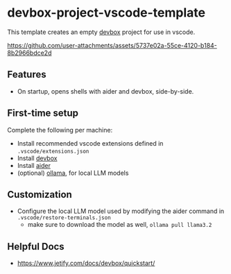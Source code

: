 # devbox-project-vscode-template

This template creates an empty [devbox](https://www.jetify.com/docs/devbox/) project for use in vscode.

https://github.com/user-attachments/assets/5737e02a-55ce-4120-b184-8b2966bdce2d

## Features

* On startup, opens shells with aider and devbox, side-by-side.

## First-time setup

Complete the following per machine:

* Install recommended vscode extensions defined in `.vscode/extensions.json`
* Install [devbox](https://www.jetify.com/docs/devbox/)
* Install [aider](https://aider.chat)
* (optional) [ollama](https://ollama.com), for local LLM models

## Customization

* Configure the local LLM model used by modifying the aider command in `.vscode/restore-terminals.json`
    * make sure to download the model as well, `ollama pull llama3.2`

## Helpful Docs

* https://www.jetify.com/docs/devbox/quickstart/
